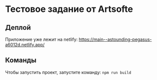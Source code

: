 # Тестовое задание от Artsofte

## Деплой
Приложение уже лежит на netlify: https://main--astounding-pegasus-a6012d.netlify.app/

## Команды
Чтобы запустить проект, запустите команду: `npm run build`

